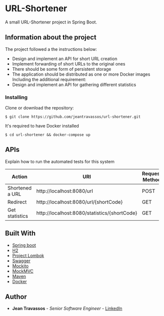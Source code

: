 
# URL-Shortener

A small URL-Shortener project in Spring Boot.
## Information about the project

The project followed a the instructions below:
-   Design and implement an API for short URL creation
-   Implement forwarding of short URLs to the original ones
-   There should be some form of persistent storage
-   The application should be distributed as one or more Docker images
Including the additional requirement:
-   Design and implement an API for gathering different statistics


### Installing

Clone or download the repository:
```
$ git clone https://github.com/jeantravassos/url-shortener.git
```

It's required to have Docker installed

```
$ cd url-shortener && docker-compose up
```


## APIs

Explain how to run the automated tests for this system


| Action | URI | Request Method | Body |
| --- | --- | --- | --- |
| Shortened a URL | http://localhost:8080/url | POST | {"url":"http://www.neueda.com"} |
| Redirect | http://localhost:8080/url/{shortCode} | GET | - |
| Get statistics | http://localhost:8080/statistics/{shortCode} | GET | - |


## Built With

* [Spring boot](https://spring.io/projects/spring-boot)
* [H2](https://www.h2database.com/html/main.html)
* [Project Lombok](https://projectlombok.org/)
* [Swagger](https://swagger.io/)
* [Mockito](https://site.mockito.org/)
* [MockMVC](https://spring.io/guides/gs/testing-web/)
* [Maven](https://maven.apache.org/)
* [Docker](https://www.docker.com/)

## Author

* **Jean Travassos** - *Senior Software Engineer* - [LinkedIn]([https://www.linkedin.com/in/jeantravassos/](https://www.linkedin.com/in/jeantravassos/))

